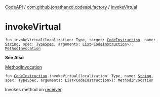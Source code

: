 [CodeAPI](../index.md) / [com.github.jonathanxd.codeapi.factory](index.md) / [invokeVirtual](.)

# invokeVirtual

`fun invokeVirtual(localization: Type, target: `[`CodeInstruction`](../com.github.jonathanxd.codeapi/-code-instruction.md)`, name: `[`String`](https://kotlinlang.org/api/latest/jvm/stdlib/kotlin/-string/index.html)`, spec: `[`TypeSpec`](../com.github.jonathanxd.codeapi.base/-type-spec/index.md)`, arguments: `[`List`](https://kotlinlang.org/api/latest/jvm/stdlib/kotlin.collections/-list/index.html)`<`[`CodeInstruction`](../com.github.jonathanxd.codeapi/-code-instruction.md)`>): `[`MethodInvocation`](../com.github.jonathanxd.codeapi.base/-method-invocation/index.md)

**See Also**

[MethodInvocation](../com.github.jonathanxd.codeapi.base/-method-invocation/index.md)

`fun `[`CodeInstruction`](../com.github.jonathanxd.codeapi/-code-instruction.md)`.invokeVirtual(localization: Type, name: `[`String`](https://kotlinlang.org/api/latest/jvm/stdlib/kotlin/-string/index.html)`, spec: `[`TypeSpec`](../com.github.jonathanxd.codeapi.base/-type-spec/index.md)`, arguments: `[`List`](https://kotlinlang.org/api/latest/jvm/stdlib/kotlin.collections/-list/index.html)`<`[`CodeInstruction`](../com.github.jonathanxd.codeapi/-code-instruction.md)`>): `[`MethodInvocation`](../com.github.jonathanxd.codeapi.base/-method-invocation/index.md)

Invokes method on [receiver](../com.github.jonathanxd.codeapi/-code-instruction.md).

